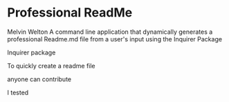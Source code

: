 # Professional ReadMe
  Melvin Welton
  A command line application that dynamically generates a professional Readme.md file from a user's input using the Inquirer Package

  Inquirer package

  To quickly create a readme file

  anyone can contribute

  I tested 

